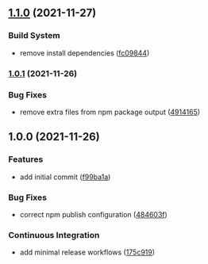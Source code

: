 ## [1.1.0](https://github.com/0-vortex/semantic-release-docker-mini/compare/v1.0.1...v1.1.0) (2021-11-27)


### Build System

* remove install dependencies ([fc09844](https://github.com/0-vortex/semantic-release-docker-mini/commit/fc0984478231c7973d09a29454cec69901bdd514))

### [1.0.1](https://github.com/0-vortex/semantic-release-docker-mini/compare/v1.0.0...v1.0.1) (2021-11-26)


### Bug Fixes

* remove extra files from npm package output ([4914165](https://github.com/0-vortex/semantic-release-docker-mini/commit/49141651bf59e895b9cc88f0634002474e2ca01c))

## 1.0.0 (2021-11-26)


### Features

* add initial commit ([f99ba1a](https://github.com/0-vortex/semantic-release-docker-mini/commit/f99ba1ad67eb6c907828323f6647b0c699eea3d1))


### Bug Fixes

* correct npm publish configuration ([484603f](https://github.com/0-vortex/semantic-release-docker-mini/commit/484603f94c2987be522404e7d8a1a3692733fcff))


### Continuous Integration

* add minimal release workflows ([175c919](https://github.com/0-vortex/semantic-release-docker-mini/commit/175c91984125d238afe8edfb00c87f837a760b1a))
